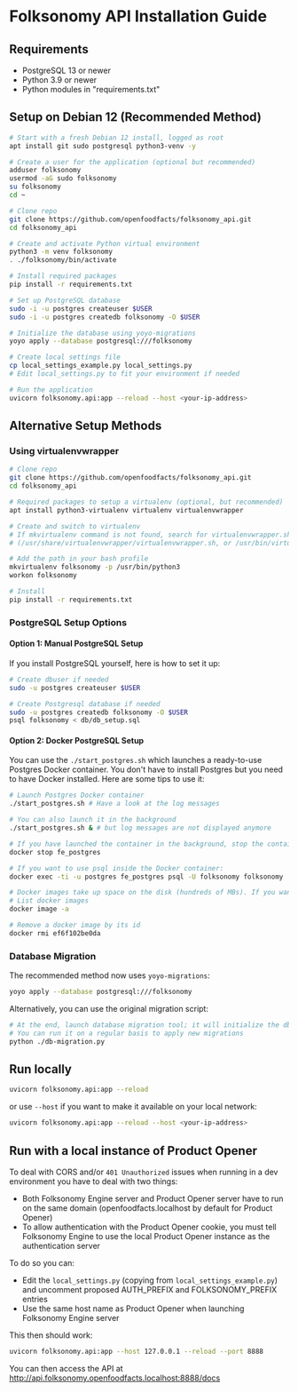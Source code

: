 # Folksonomy API Installation Guide

## Requirements

- PostgreSQL 13 or newer
- Python 3.9 or newer
- Python modules in "requirements.txt"

## Setup on Debian 12 (Recommended Method)

```bash
# Start with a fresh Debian 12 install, logged as root
apt install git sudo postgresql python3-venv -y

# Create a user for the application (optional but recommended)
adduser folksonomy
usermod -aG sudo folksonomy
su folksonomy
cd ~

# Clone repo
git clone https://github.com/openfoodfacts/folksonomy_api.git
cd folksonomy_api

# Create and activate Python virtual environment
python3 -m venv folksonomy
. ./folksonomy/bin/activate

# Install required packages
pip install -r requirements.txt

# Set up PostgreSQL database
sudo -i -u postgres createuser $USER
sudo -i -u postgres createdb folksonomy -O $USER

# Initialize the database using yoyo-migrations
yoyo apply --database postgresql:///folksonomy

# Create local settings file
cp local_settings_example.py local_settings.py
# Edit local_settings.py to fit your environment if needed

# Run the application
uvicorn folksonomy.api:app --reload --host <your-ip-address>
```

## Alternative Setup Methods

### Using virtualenvwrapper

```bash
# Clone repo
git clone https://github.com/openfoodfacts/folksonomy_api.git
cd folksonomy_api

# Required packages to setup a virtualenv (optional, but recommended)
apt install python3-virtualenv virtualenv virtualenvwrapper

# Create and switch to virtualenv
# If mkvirtualenv command is not found, search for virtualenvwrapper.sh
# (/usr/share/virtualenvwrapper/virtualenvwrapper.sh, or /usr/bin/virtualenvwrapper.sh, for example)

# Add the path in your bash profile
mkvirtualenv folksonomy -p /usr/bin/python3
workon folksonomy

# Install
pip install -r requirements.txt
```

### PostgreSQL Setup Options

#### Option 1: Manual PostgreSQL Setup
If you install PostgreSQL yourself, here is how to set it up:
```bash
# Create dbuser if needed
sudo -u postgres createuser $USER

# Create Postgresql database if needed
sudo -u postgres createdb folksonomy -O $USER
psql folksonomy < db/db_setup.sql
```

#### Option 2: Docker PostgreSQL Setup
You can use the `./start_postgres.sh` which launches a ready-to-use Postgres Docker container. You don't have to install Postgres but you need to have Docker installed. Here are some tips to use it:
```bash
# Launch Postgres Docker container
./start_postgres.sh # Have a look at the log messages

# You can also launch it in the background
./start_postgres.sh & # but log messages are not displayed anymore

# If you have launched the container in the background, stop the container like this:
docker stop fe_postgres

# If you want to use psql inside the Docker container:
docker exec -ti -u postgres fe_postgres psql -U folksonomy folksonomy

# Docker images take up space on the disk (hundreds of MBs). If you want to remove them at the end:
# List docker images
docker image -a

# Remove a docker image by its id
docker rmi ef6f102be0da
```

### Database Migration

The recommended method now uses `yoyo-migrations`:
```bash
yoyo apply --database postgresql:///folksonomy
```

Alternatively, you can use the original migration script:
```bash
# At the end, launch database migration tool; it will initialize the db and/or update the database if there are migrations to apply
# You can run it on a regular basis to apply new migrations
python ./db-migration.py
```

## Run locally

```bash
uvicorn folksonomy.api:app --reload
```
or use `--host` if you want to make it available on your local network:
```bash
uvicorn folksonomy.api:app --reload --host <your-ip-address>
```

## Run with a local instance of Product Opener

To deal with CORS and/or `401 Unauthorized` issues when running in a dev environment you have to deal with two things:

* Both Folksonomy Engine server and Product Opener server have to run on the same domain (openfoodfacts.localhost by default for Product Opener)
* To allow authentication with the Product Opener cookie, you must tell Folksonomy Engine to use the local Product Opener instance as the authentication server

To do so you can:
* Edit the `local_settings.py` (copying from `local_settings_example.py`) and uncomment proposed AUTH_PREFIX and FOLKSONOMY_PREFIX entries
* Use the same host name as Product Opener when launching Folksonomy Engine server

This then should work:
```bash
uvicorn folksonomy.api:app --host 127.0.0.1 --reload --port 8888
```

You can then access the API at http://api.folksonomy.openfoodfacts.localhost:8888/docs
